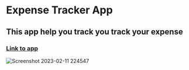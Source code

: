 # Expense Tracker App

 ## This app help you track you track your expense
 
  ### [Link to app](https://expense-tracker-221.netlify.app/)
![Screenshot 2023-02-11 224547](https://user-images.githubusercontent.com/31295561/218282649-99a562f6-896c-4b68-930d-6ae182387755.png)
